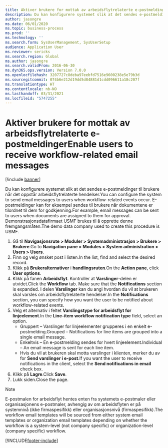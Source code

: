 ```yaml
---
title: Aktiver brukere for mottak av arbeidsflytrelaterte e-postmeldinger
description: Du kan konfigurere systemet slik at det sendes e-postmeldinger til brukere når det oppstår arbeidsflytrelaterte hendelser.
author: jasongre
ms.date: 06/01/2020
ms.topic: business-process
ms.prod: ''
ms.technology: ''
ms.search.form: SysUserManagement, SysUserSetup
audience: Application User
ms.reviewer: sericks
ms.search.region: Global
ms.author: jasongre
ms.search.validFrom: 2016-06-30
ms.dyn365.ops.version: Version 7.0.0
ms.openlocfilehash: 3207727c8deba97eebfd7516e9600238e5e79b3d
ms.sourcegitcommit: 074b6e212d19dd5d84881d1cdd096611a18c207f
ms.translationtype: HT
ms.contentlocale: nb-NO
ms.lasthandoff: 03/31/2021
ms.locfileid: "5747255"
---
```

# <a name="enable-users-to-receive-workflow-related-email-messages"></a><span data-ttu-id="26a65-103">Aktiver brukere for mottak av arbeidsflytrelaterte e-postmeldinger</span><span class="sxs-lookup"><span data-stu-id="26a65-103">Enable users to receive workflow-related email messages</span></span>

[!include [banner](../../includes/banner.md)]

<span data-ttu-id="26a65-104">Du kan konfigurere systemet slik at det sendes e-postmeldinger til brukere når det oppstår arbeidsflytrelaterte hendelser.</span><span class="sxs-lookup"><span data-stu-id="26a65-104">You can configure the system to send email messages to users when workflow-related events occur.</span></span> <span data-ttu-id="26a65-105">E-postmeldinger kan for eksempel sendes til brukere når dokumentene er tilordnet til dem for godkjenning.</span><span class="sxs-lookup"><span data-stu-id="26a65-105">For example, email messages can be sent to users when documents are assigned to them for approval.</span></span> <span data-ttu-id="26a65-106">Demonstrasjonsdatafirmaet USMF brukes til å opprette denne fremgangsmåten.</span><span class="sxs-lookup"><span data-stu-id="26a65-106">The demo data company used to create this procedure is USMF.</span></span>

1. <span data-ttu-id="26a65-107">Gå til **Navigasjonsrute > Moduler > Systemadministrasjon > Brukere > Brukere**.</span><span class="sxs-lookup"><span data-stu-id="26a65-107">Go to **Navigation pane > Modules > System administration > Users > Users**.</span></span>
2. <span data-ttu-id="26a65-108">Finn og velg ønsket post i listen.</span><span class="sxs-lookup"><span data-stu-id="26a65-108">In the list, find and select the desired record.</span></span>
3. <span data-ttu-id="26a65-109">Klikk på **Brukeralternativer** i **handlingsruten**.</span><span class="sxs-lookup"><span data-stu-id="26a65-109">On the **Action pane**, click **User options**.</span></span>
4. <span data-ttu-id="26a65-110">Klikk på fanen **Arbeidsflyt**. Kontroller at **Varslinger**-delen er utvidet.</span><span class="sxs-lookup"><span data-stu-id="26a65-110">Click the **Workflow** tab. Make sure that the **Notifications** section is expanded.</span></span> <span data-ttu-id="26a65-111">I delen **Varslinger** kan du angi hvordan du vil at brukeren skal varsles om arbeidsflytrelaterte hendelser.</span><span class="sxs-lookup"><span data-stu-id="26a65-111">In the **Notifications** section, you can specify how you want the user to be notified about workflow-related events.</span></span>  
5. <span data-ttu-id="26a65-112">Velg et alternativ i feltet **Varslingstype for arbeidsflyt for linjeelement**.</span><span class="sxs-lookup"><span data-stu-id="26a65-112">In the **Line-item workflow notification type** field, select an option.</span></span>
    - <span data-ttu-id="26a65-113">Gruppert – Varslinger for linjeelementer grupperes i en enkelt e-postmelding.</span><span class="sxs-lookup"><span data-stu-id="26a65-113">Grouped – Notifications for line items are grouped into a single email message.</span></span>
    - <span data-ttu-id="26a65-114">Enkeltvis – En e-postmelding sendes for hvert linjeelement.</span><span class="sxs-lookup"><span data-stu-id="26a65-114">Individual – An email message is sent for each line item.</span></span>  
    - <span data-ttu-id="26a65-115">Hvis du vil at brukeren skal motta varslinger i klienten, merker du av for **Send varslinger i e-post**.</span><span class="sxs-lookup"><span data-stu-id="26a65-115">If you want the user to receive notifications in the client, select the **Send notifications in email** check box.</span></span>  
6. <span data-ttu-id="26a65-116">Klikk på **Lagre**.</span><span class="sxs-lookup"><span data-stu-id="26a65-116">Click **Save**.</span></span>
7. <span data-ttu-id="26a65-117">Lukk siden.</span><span class="sxs-lookup"><span data-stu-id="26a65-117">Close the page.</span></span>

> [!NOTE]
> <span data-ttu-id="26a65-118">E-postmalen for arbeidsflyt hentes enten fra systemets e-postmaler eller organisasjonens e-postmaler, avhengig av om arbeidsflyten er på systemnivå (ikke firmaspesifikk) eller organisasjonsnivå (firmaspesifikk).</span><span class="sxs-lookup"><span data-stu-id="26a65-118">The workflow email templates will be sourced from either system email templates or organization email templates depending on whether the workflow is a system-level (not company specific) or organization-level (company specific) workflow.</span></span>


[!INCLUDE[footer-include](../../../../includes/footer-banner.md)]